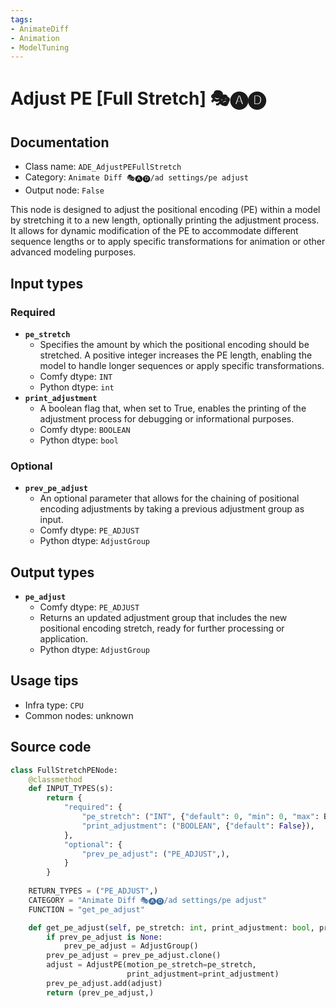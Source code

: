 ```yaml
---
tags:
- AnimateDiff
- Animation
- ModelTuning
---
```


# Adjust PE [Full Stretch] 🎭🅐🅓
## Documentation
- Class name: `ADE_AdjustPEFullStretch`
- Category: `Animate Diff 🎭🅐🅓/ad settings/pe adjust`
- Output node: `False`

This node is designed to adjust the positional encoding (PE) within a model by stretching it to a new length, optionally printing the adjustment process. It allows for dynamic modification of the PE to accommodate different sequence lengths or to apply specific transformations for animation or other advanced modeling purposes.
## Input types
### Required
- **`pe_stretch`**
    - Specifies the amount by which the positional encoding should be stretched. A positive integer increases the PE length, enabling the model to handle longer sequences or apply specific transformations.
    - Comfy dtype: `INT`
    - Python dtype: `int`
- **`print_adjustment`**
    - A boolean flag that, when set to True, enables the printing of the adjustment process for debugging or informational purposes.
    - Comfy dtype: `BOOLEAN`
    - Python dtype: `bool`
### Optional
- **`prev_pe_adjust`**
    - An optional parameter that allows for the chaining of positional encoding adjustments by taking a previous adjustment group as input.
    - Comfy dtype: `PE_ADJUST`
    - Python dtype: `AdjustGroup`
## Output types
- **`pe_adjust`**
    - Comfy dtype: `PE_ADJUST`
    - Returns an updated adjustment group that includes the new positional encoding stretch, ready for further processing or application.
    - Python dtype: `AdjustGroup`
## Usage tips
- Infra type: `CPU`
- Common nodes: unknown


## Source code
```python
class FullStretchPENode:
    @classmethod
    def INPUT_TYPES(s):
        return {
            "required": {
                "pe_stretch": ("INT", {"default": 0, "min": 0, "max": BIGMAX},),
                "print_adjustment": ("BOOLEAN", {"default": False}),
            },
            "optional": {
                "prev_pe_adjust": ("PE_ADJUST",),
            }
        }
    
    RETURN_TYPES = ("PE_ADJUST",)
    CATEGORY = "Animate Diff 🎭🅐🅓/ad settings/pe adjust"
    FUNCTION = "get_pe_adjust"

    def get_pe_adjust(self, pe_stretch: int, print_adjustment: bool, prev_pe_adjust: AdjustGroup=None):
        if prev_pe_adjust is None:
            prev_pe_adjust = AdjustGroup()
        prev_pe_adjust = prev_pe_adjust.clone()
        adjust = AdjustPE(motion_pe_stretch=pe_stretch,
                          print_adjustment=print_adjustment)
        prev_pe_adjust.add(adjust)
        return (prev_pe_adjust,)

```
